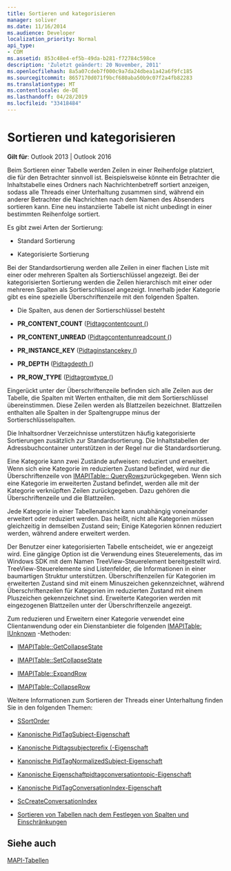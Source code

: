 ```yaml
---
title: Sortieren und kategorisieren
manager: soliver
ms.date: 11/16/2014
ms.audience: Developer
localization_priority: Normal
api_type:
- COM
ms.assetid: 853c48e4-ef5b-49da-b281-f72784c598ce
description: 'Zuletzt geändert: 20 November, 2011'
ms.openlocfilehash: 8a5a07cdeb7f000c9a7da24dbea1a42a6f9fc185
ms.sourcegitcommit: 8657170d071f9bcf680aba50b9c07f2a4fb82283
ms.translationtype: MT
ms.contentlocale: de-DE
ms.lasthandoff: 04/28/2019
ms.locfileid: "33418484"
---
```

# <a name="sorting-and-categorization"></a>Sortieren und kategorisieren

 
  
**Gilt für**: Outlook 2013 | Outlook 2016 
  
Beim Sortieren einer Tabelle werden Zeilen in einer Reihenfolge platziert, die für den Betrachter sinnvoll ist. Beispielsweise könnte ein Betrachter die Inhaltstabelle eines Ordners nach Nachrichtenbetreff sortiert anzeigen, sodass alle Threads einer Unterhaltung zusammen sind, während ein anderer Betrachter die Nachrichten nach dem Namen des Absenders sortieren kann. Eine neu instanziierte Tabelle ist nicht unbedingt in einer bestimmten Reihenfolge sortiert. 
  
Es gibt zwei Arten der Sortierung:
  
- Standard Sortierung
    
- Kategorisierte Sortierung 
    
Bei der Standardsortierung werden alle Zeilen in einer flachen Liste mit einer oder mehreren Spalten als Sortierschlüssel angezeigt. Bei der kategorisierten Sortierung werden die Zeilen hierarchisch mit einer oder mehreren Spalten als Sortierschlüssel angezeigt. Innerhalb jeder Kategorie gibt es eine spezielle Überschriftenzeile mit den folgenden Spalten.
  
- Die Spalten, aus denen der Sortierschlüssel besteht
    
- **PR_CONTENT_COUNT** ([Pidtagcontentcount (](pidtagcontentcount-canonical-property.md))
    
- **PR_CONTENT_UNREAD** ([Pidtagcontentunreadcount (](pidtagcontentunreadcount-canonical-property.md))
    
- **PR_INSTANCE_KEY** ([Pidtaginstancekey (](pidtaginstancekey-canonical-property.md))
    
- **PR_DEPTH** ([Pidtagdepth (](pidtagdepth-canonical-property.md))
    
- **PR_ROW_TYPE** ([Pidtagrowtype (](pidtagrowtype-canonical-property.md)) 
    
Eingerückt unter der Überschriftenzeile befinden sich alle Zeilen aus der Tabelle, die Spalten mit Werten enthalten, die mit dem Sortierschlüssel übereinstimmen. Diese Zeilen werden als Blattzeilen bezeichnet. Blattzeilen enthalten alle Spalten in der Spaltengruppe minus der Sortierschlüsselspalten. 
  
Die Inhaltsordner Verzeichnisse unterstützen häufig kategorisierte Sortierungen zusätzlich zur Standardsortierung. Die Inhaltstabellen der Adressbuchcontainer unterstützen in der Regel nur die Standardsortierung. 
  
Eine Kategorie kann zwei Zustände aufweisen: reduziert und erweitert. Wenn sich eine Kategorie im reduzierten Zustand befindet, wird nur die Überschriftenzeile von [IMAPITable:: QueryRows](imapitable-queryrows.md)zurückgegeben. Wenn sich eine Kategorie im erweiterten Zustand befindet, werden alle mit der Kategorie verknüpften Zeilen zurückgegeben. Dazu gehören die Überschriftenzeile und die Blattzeilen. 
  
Jede Kategorie in einer Tabellenansicht kann unabhängig voneinander erweitert oder reduziert werden. Das heißt, nicht alle Kategorien müssen gleichzeitig in demselben Zustand sein; Einige Kategorien können reduziert werden, während andere erweitert werden. 
  
Der Benutzer einer kategorisierten Tabelle entscheidet, wie er angezeigt wird. Eine gängige Option ist die Verwendung eines Steuerelements, das im Windows SDK mit dem Namen TreeView-Steuerelement bereitgestellt wird. TreeView-Steuerelemente sind Listenfelder, die Informationen in einer baumartigen Struktur unterstützen. Überschriftenzeilen für Kategorien im erweiterten Zustand sind mit einem Minuszeichen gekennzeichnet, während Überschriftenzeilen für Kategorien im reduzierten Zustand mit einem Pluszeichen gekennzeichnet sind. Erweiterte Kategorien werden mit eingezogenen Blattzeilen unter der Überschriftenzeile angezeigt. 
  
Zum reduzieren und Erweitern einer Kategorie verwendet eine Clientanwendung oder ein Dienstanbieter die folgenden [IMAPITable: IUnknown](imapitableiunknown.md) -Methoden: 
  
- [IMAPITable::GetCollapseState](imapitable-getcollapsestate.md)
    
- [IMAPITable::SetCollapseState](imapitable-setcollapsestate.md)
    
- [IMAPITable::ExpandRow](imapitable-expandrow.md)
    
- [IMAPITable::CollapseRow](imapitable-collapserow.md)
    
Weitere Informationen zum Sortieren der Threads einer Unterhaltung finden Sie in den folgenden Themen:
  
- [SSortOrder](ssortorder.md)
    
- [Kanonische PidTagSubject-Eigenschaft](pidtagsubject-canonical-property.md)
    
- [Kanonische Pidtagsubjectprefix (-Eigenschaft](pidtagsubjectprefix-canonical-property.md)
    
- [Kanonische PidTagNormalizedSubject-Eigenschaft](pidtagnormalizedsubject-canonical-property.md)
    
- [Kanonische Eigenschaftpidtagconversationtopic-Eigenschaft](pidtagconversationtopic-canonical-property.md)
    
- [Kanonische PidTagConversationIndex-Eigenschaft](pidtagconversationindex-canonical-property.md)
    
- [ScCreateConversationIndex](sccreateconversationindex.md)
    
- [Sortieren von Tabellen nach dem Festlegen von Spalten und Einschränkungen](sorting-tables-after-setting-columns-and-restrictions.md)
    
## <a name="see-also"></a>Siehe auch



[MAPI-Tabellen](mapi-tables.md)


